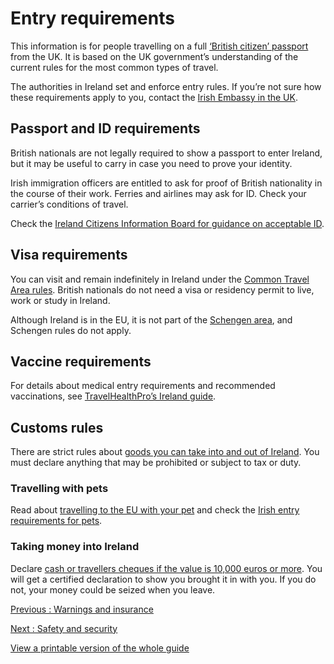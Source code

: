 # Entry requirements

This information is for people travelling on a full [‘British citizen’ passport](https://www.gov.uk/types-of-british-nationality) from the UK. It is based on the UK government’s understanding of the current rules for the most common types of travel.

The authorities in Ireland set and enforce entry rules. If you’re not sure how these requirements apply to you, contact the [Irish Embassy in the UK](https://www.ireland.ie/en/greatbritain/london/).

## Passport and ID requirements

British nationals are not legally required to show a passport to enter Ireland, but it may be useful to carry in case you need to prove your identity.

Irish immigration officers are entitled to ask for proof of British nationality in the course of their work. Ferries and airlines may ask for ID. Check your carrier’s conditions of travel.

Check the [Ireland Citizens Information Board for guidance on acceptable ID](https://www.citizensinformation.ie/en/government-in-ireland/ireland-and-the-uk/common-travel-area-between-ireland-and-the-uk/).

## Visa requirements

You can visit and remain indefinitely in Ireland under the [Common Travel Area rules](https://www.gov.uk/government/publications/common-travel-area-guidance/common-travel-area-guidance). British nationals do not need a visa or residency permit to live, work or study in Ireland.

Although Ireland is in the EU, it is not part of the [Schengen area](https://home-affairs.ec.europa.eu/policies/schengen-borders-and-visa/schengen-area_en), and Schengen rules do not apply.

## Vaccine requirements

For details about medical entry requirements and recommended vaccinations, see [TravelHealthPro’s Ireland guide](https://www.travelhealthpro.org.uk/country/109/ireland#Vaccine_Recommendations).

## Customs rules

There are strict rules about [goods you can take into and out of Ireland](https://www.revenue.ie/en/customs/individuals/info-travelling-duty-free/from-outside-eu/prohibited-restriced.aspx). You must declare anything that may be prohibited or subject to tax or duty.

### Travelling with pets

Read about [travelling to the EU with your pet](https://www.gov.uk/taking-your-pet-abroad/travelling-to-an-eu-country-or-northern-ireland) and check the [Irish entry requirements for pets](https://www.gov.ie/en/publication/21d40-pet-travel/#bringing-an-unaccompanied-pet-cat-dog-or-ferret-into-ireland).

### Taking money into Ireland

Declare [cash or travellers cheques if the value is 10,000 euros or more](https://www.revenue.ie/en/customs/individuals/travelling-with-sending-cash/index.aspx). You will get a certified declaration to show you brought it in with you. If you do not, your money could be seized when you leave.

[Previous
:
Warnings and insurance](/foreign-travel-advice/ireland)

[Next
:
Safety and security](/foreign-travel-advice/ireland/safety-and-security)

[View a printable version of the whole guide](/foreign-travel-advice/ireland/print)